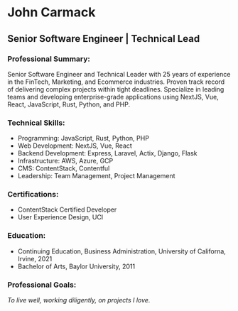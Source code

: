 # John Carmack

## Senior Software Engineer | Technical Lead

### Professional Summary:

Senior Software Engineer and Technical Leader with 25 years of experience in the FinTech, Marketing, and Ecommerce industries. Proven track record of delivering complex projects within tight deadlines. Specialize in leading teams and developing enterprise-grade applications using NextJS, Vue, React, JavaScript, Rust, Python, and PHP. 

### Technical Skills:

- Programming: JavaScript, Rust, Python, PHP
- Web Development: NextJS, Vue, React
- Backend Development: Express, Laravel, Actix, Django, Flask
- Infrastructure: AWS, Azure, GCP
- CMS: ContentStack, Contentful
- Leadership: Team Management, Project Management

### Certifications:

- ContentStack Certified Developer
- User Experience Design, UCI

### Education:

- Continuing Education, Business Administration, University of Californa, Irvine, 2021
- Bachelor of Arts, Baylor University, 2011

### Professional Goals:

_To live well, working diligently, on projects I love._
